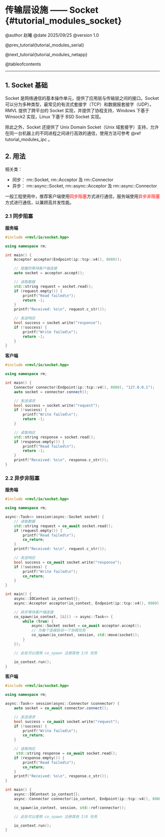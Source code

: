 传输层设施 —— Socket {#tutorial_modules_socket}
============

@author 赵曦
@date 2025/09/25
@version 1.0

@prev_tutorial{tutorial_modules_serial}

@next_tutorial{tutorial_modules_netapp}

@tableofcontents

------

## 1. Socket 基础

Socket 是网络通信的基本操作单元，提供了应用层与传输层之间的接口。Socket 可以分为多种类型，最常见的有流式套接字（TCP）和数据报套接字（UDP）。RMVL 提供了跨平台的 Socket 实现，并提供了协程支持，Windows 下基于 Winsock2 实现，Linux 下基于 BSD Socket 实现。

除此之外，Socket 还提供了 Unix Domain Socket（Unix 域套接字）支持，允许在同一台机器上的不同进程之间进行高效的通信，使用方法可参考 @ref tutorial_modules_ipc 。

## 2. 用法

相关类：

- 同步： rm::Socket, rm::Acceptor 及 rm::Connector
- 异步： rm::async::Socket, rm::async::Acceptor 及 rm::async::Connector

一般工程使用中，推荐客户端使用<span style="color: red">同步阻塞</span>方式进行通信，服务端使用<span style="color: red">异步非阻塞</span>方式进行通信，以兼顾高并发性能。

### 2.1 同步阻塞

**服务端**

```cpp
#include <rmvl/io/socket.hpp>

using namespace rm;

int main() {
    Acceptor acceptor(Endpoint(ip::tcp::v4(), 8080));

    // 阻塞的等待客户端连接
    auto socket = acceptor.accept();

    // 读取数据
    std::string request = socket.read();
    if (request.empty()) {
        printf("Read failed\n");
        return -1;
    }
    printf("Received: %s\n", request.c_str());

    // 发送响应
    bool success = socket.write("response");
    if (!success) {
        printf("Write failed\n");
        return -1;
    }
}
```

**客户端**

```cpp
#include <rmvl/io/socket.hpp>

using namespace rm;

int main() {
    Connector connector(Endpoint(ip::tcp::v4(), 8080), "127.0.0.1");
    auto socket = connector.connect();

    // 发送请求
    bool success = socket.write("request");
    if (!success) {
        printf("Write failed\n");
        return -1;
    }

    // 读取响应
    std::string response = socket.read();
    if (response.empty()) {
        printf("Read failed\n");
        return -1;
    }
    printf("Received: %s\n", response.c_str());
}
```

### 2.2 异步非阻塞

**服务端**

```cpp
#include <rmvl/io/socket.hpp>

using namespace rm;

async::Task<> session(async::Socket socket) {
    // 读取数据
    std::string request = co_await socket.read();
    if (request.empty()) {
        printf("Read failed\n");
        co_return;
    }
    printf("Received: %s\n", request.c_str());

    // 发送响应
    bool success = co_await socket.write("response");
    if (!success) {
        printf("Write failed\n");
        co_return;
    }
}

int main() {
    async::IOContext io_context{};
    async::Acceptor acceptor(io_context, Endpoint(ip::tcp::v4(), 8080));

    // 异步等待客户端连接
    co_spawn(io_context, [&]() -> async::Task<> {
        while (true) {
            async::Socket socket = co_await acceptor.accept();
            // 为每个连接启动一个协程任务
            co_spawn(io_context, session, std::move(socket));
        }
    });

    // 此处可以使用 co_spawn 注册其他 I/O 任务

    io_context.run();
}
```

**客户端**

```cpp
#include <rmvl/io/socket.hpp>

using namespace rm;

async::Task<> session(async::Connector &connector) {
    auto socket = co_await connector.connect();

    // 发送请求
    bool success = co_await socket.write("request");
    if (!success) {
        printf("Write failed\n");
        co_return;
    }

    // 读取响应
     std::string response = co_await socket.read();
    if (response.empty()) {
        printf("Read failed\n");
        co_return;
    }
    printf("Received: %s\n", response.c_str());
}

int main() {
    async::IOContext io_context{};
    async::Connector connector(io_context, Endpoint(ip::tcp::v4(), 8080), "127.0.0.1");

    co_spawn(io_context, session, std::ref(connector));

    // 此处可以使用 co_spawn 注册其他 I/O 任务

    io_context.run();
}
```
    